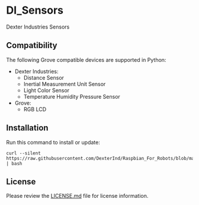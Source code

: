 DI_Sensors
============
Dexter Industries Sensors

Compatibility
-------------

The following Grove compatible devices are supported in Python:

* Dexter Industries:
  * Distance Sensor
  * Inertial Measurement Unit Sensor
  * Light Color Sensor
  * Temperature Humidity Pressure Sensor
* Grove:
  * RGB LCD


Installation
------------
Run this command to install or update:

```
curl --silent https://raw.githubusercontent.com/DexterInd/Raspbian_For_Robots/blob/master/upd_script/fetch_sensors.sh | bash
```

License
-------

Please review the [LICENSE.md] file for license information.

[LICENSE.md]: ./LICENSE.md
